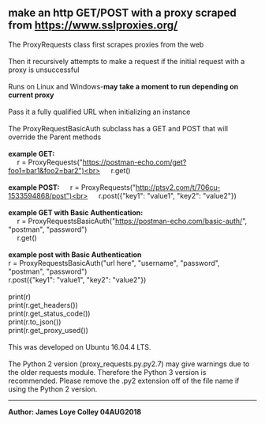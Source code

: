 ## make an http GET/POST with a proxy scraped from https://www.sslproxies.org/
The ProxyRequests class first scrapes proxies from the web
<br><br>
Then it recursively attempts to make a request if the initial request with a proxy is unsuccessful
<br><br>
Runs on Linux and Windows-<b>may take a moment to run depending on current proxy</b>
<br><br>
Pass it a fully qualified URL when initializing an instance
<br><br>
The ProxyRequestBasicAuth subclass has a GET and POST that will override the Parent methods
<br><br>
<b>example GET:</b><br>
&emsp;&nbsp;r = ProxyRequests("https://postman-echo.com/get?foo1=bar1&foo2=bar2")<br>
&emsp;&nbsp;r.get()<br><br>
<b>example POST:</b>
&emsp;&nbsp;r = ProxyRequests("http://ptsv2.com/t/706cu-1533594868/post")<br>
&emsp;&nbsp;r.post({"key1": "value1", "key2": "value2"})<br><br>
<b>example GET with Basic Authentication:</b><br>
&emsp;&nbsp;r = ProxyRequestsBasicAuth("https://postman-echo.com/basic-auth/", "postman", "password")<br>
&emsp;&nbsp;r.get()<br><br>
<b>example post with Basic Authentication</b><br>
r = ProxyRequestsBasicAuth("url here", "username", "password", "postman", "password")<br>
r.post({"key1": "value1", "key2": "value2"})<br><br>
print(r)<br>
print(r.get_headers())<br>
print(r.get_status_code())<br>
print(r.to_json())<br>
print(r.get_proxy_used())
<br><br>
This was developed on Ubuntu 16.04.4 LTS.
<br><br>
The Python 2 version (proxy_requests.py.py2.7) may give warnings due to the older requests module. Therefore the Python 3 version is recommended. Please remove the .py2 extension off of the file name if using the Python 2 version.
<hr>
<b>Author: James Loye Colley  04AUG2018</b>

